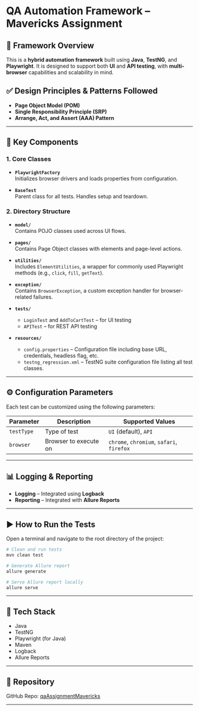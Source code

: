 # QA Automation Framework – Mavericks Assignment

## 📌 Framework Overview

This is a **hybrid automation framework** built using **Java**, **TestNG**, and **Playwright**. It is designed to support both **UI** and **API testing**, with **multi-browser** capabilities and scalability in mind.

## ✅ Design Principles & Patterns Followed

- **Page Object Model (POM)**  
- **Single Responsibility Principle (SRP)**  
- **Arrange, Act, and Assert (AAA) Pattern**

---

## 🧱 Key Components

### 1. **Core Classes**
- **`PlaywrightFactory`**  
  Initializes browser drivers and loads properties from configuration.

- **`BaseTest`**  
  Parent class for all tests. Handles setup and teardown.

### 2. **Directory Structure**
- **`model/`**  
  Contains POJO classes used across UI flows.

- **`pages/`**  
  Contains Page Object classes with elements and page-level actions.

- **`utilities/`**  
  Includes `ElementUtilities`, a wrapper for commonly used Playwright methods (e.g., `click`, `fill`, `getText`).

- **`exception/`**  
  Contains `BrowserException`, a custom exception handler for browser-related failures.

- **`tests/`**  
  - `LoginTest` and `AddToCartTest` – for UI testing  
  - `APITest` – for REST API testing  

- **`resources/`**
  - `config.properties` – Configuration file including base URL, credentials, headless flag, etc.
  - `testng_regression.xml` – TestNG suite configuration file listing all test classes.

---

## ⚙️ Configuration Parameters

Each test can be customized using the following parameters:

| Parameter  | Description           | Supported Values                  |
|------------|------------------------|-----------------------------------|
| `testType` | Type of test           | `UI` (default), `API`             |
| `browser`  | Browser to execute on  | `chrome`, `chromium`, `safari`, `firefox` |

---

## 📊 Logging & Reporting

- **Logging** – Integrated using **Logback**
- **Reporting** – Integrated with **Allure Reports**

---

## ▶️ How to Run the Tests

Open a terminal and navigate to the root directory of the project:

```bash
# Clean and run tests
mvn clean test

# Generate Allure report
allure generate

# Serve Allure report locally
allure serve
```

---

## 🔗 Tech Stack 

- Java
- TestNG
- Playwright (for Java)
- Maven
- Logback
- Allure Reports

---

## 📁 Repository

GitHub Repo: [qaAssignmentMavericks](https://github.com/anandkrishnani/qaAssignmentMavericks)

---
